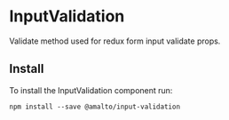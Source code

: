 # InputValidation

Validate method used for redux form input validate props.

## Install

To install the InputValidation component run:

```terminal
npm install --save @amalto/input-validation
```
